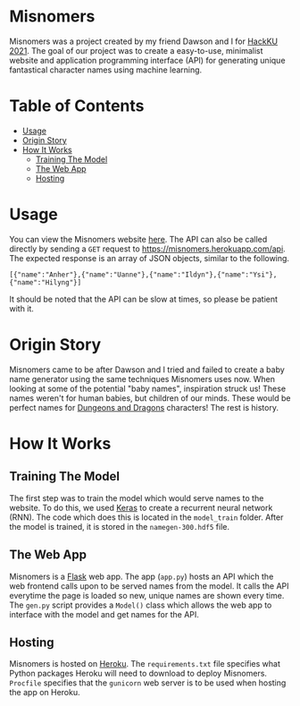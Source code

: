 # Misnomers
Misnomers was a project created by my friend Dawson and I for [HackKU 2021](https://hackku-2021.devpost.com/). The goal of our project was to create a easy-to-use, minimalist website and application programming interface (API) for generating unique fantastical character names using machine learning.

# Table of Contents
* [Usage](#usage)
* [Origin Story](#origin-story)
* [How It Works](#how-it-works)
    * [Training The Model](#training-the-model)
    * [The Web App](#the-web-app)
    * [Hosting](#hosting)

# Usage
You can view the Misnomers website [here](https://misnomers.herokuapp.com/). The API can also be called directly by sending a `GET` request to https://misnomers.herokuapp.com/api. The expected response is an array of JSON objects, similar to the following.
```
[{"name":"Anher"},{"name":"Uanne"},{"name":"Ildyn"},{"name":"Ysi"},{"name":"Hilyng"}]
```
It should be noted that the API can be slow at times, so please be patient with it.

# Origin Story
Misnomers came to be after Dawson and I tried and failed to create a baby name generator using the same techniques Misnomers uses now. When looking at some of the potential "baby names", inspiration struck us! These names weren't for human babies, but children of our minds. These would be perfect names for [Dungeons and Dragons](https://en.wikipedia.org/wiki/Dungeons_%26_Dragons) characters! The rest is history.

# How It Works

## Training The Model
The first step was to train the model which would serve names to the website. To do this, we used [Keras](https://keras.io/) to create a recurrent neural network (RNN). The code which does this is located in the `model_train` folder. After the model is trained, it is stored in the `namegen-300.hdf5` file.

## The Web App

Misnomers is a [Flask](https://flask.palletsprojects.com/en/2.0.x/) web app. The app (`app.py`) hosts an API which the web frontend calls upon to be served names from the model. It calls the API everytime the page is loaded so new, unique names are shown every time. The `gen.py` script provides a `Model()` class which allows the web app to interface with the model and get names for the API.

## Hosting

Misnomers is hosted on [Heroku](https://www.heroku.com/). The `requirements.txt` file specifies what Python packages Heroku will need to download to deploy Misnomers. `Procfile` specifies that the `gunicorn` web server is to be used when hosting the app on Heroku.